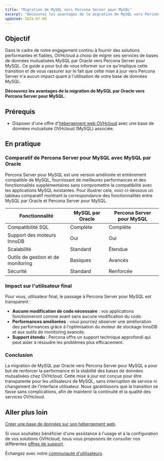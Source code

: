 ```yaml
---
title: "Migration de MySQL vers Percona Server pour MySQL"
excerpt: "Découvrez les avantages de la migration de MySQL vers Percona Server pour MySQL"
updated: 2024-07-09
---
```


## Objectif

Dans le cadre de notre engagement continu à fournir des solutions performantes et fiables, OVHcloud a choisi de migrer ses services de bases de données mutualisées MySQL par Oracle vers Percona Server pour MySQL. 
Ce guide a pour but de vous informer sur ce qu'implique cette transition et de vous rassurer sur le fait que cette mise à jour vers Percona Server n'a aucun impact quant à l'utilisation de votre base de données MySQL.

**Découvrez les avantages de la migration de MySQL par Oracle vers Percona Server pour MySQL.**

## Prérequis

- Disposer d'une offre d'[hébergement web OVHcloud](/links/web/hosting) avec une base de données mutualisée OVHcloud (MySQL) associée.

## En pratique

### Comparatif de Percona Server pour MySQL avec MySQL par Oracle

Percona Server pour MySQL est une version améliorée et entièrement compatible de MySQL, fournissant de meilleures performances et des fonctionnalités supplémentaires sans compromettre la compatibilité avec les applications MySQL existantes. Pour illustrer cela, voici ci-dessous un tableau comparatif montrant la correspondance des fonctionnalités entre MySQL par Oracle et Percona Server pour MySQL.

|Fonctionnalité|MySQL par Oracle|Percona Server pour MySQL|
|---|---|---|
|Compatibilité SQL|Complète|Complète|
|Support des moteurs InnoDB|Oui|Oui|
|Scalabilité|Standard|Étendue|
|Outils de gestion et de monitoring|Basiques|Avancés|
|Sécurité|Standard|Renforcée|

### Impact sur l'utilisateur final

Pour vous, utilisateur final, le passage à Percona Server pour MySQL est transparent :

- **Aucune modification de code nécessaire** : vos applications fonctionneront comme avant sans aucune modification du code.
- **Performances améliorées** : vous pourriez observer une amélioration des performances grâce à l'optimisation du moteur de stockage InnoDB et aux outils de monitoring avancés.
- **Support étendu** : Percona offre un support technique approfondi qui peut aider à résoudre les problèmes plus efficacement.

### Conclusion

La migration de MySQL par Oracle vers Percona Server pour MySQL a pour but de renforcer la performance et la stabilité des bases de données mutualisées chez OVHcloud. Cette mise à jour est conçue pour être transparente pour les utilisateurs de MySQL, sans interruption de service ni changement de l'interface utilisateur. Nous garantissons que la transition se fasse sans complications, afin de maintenir la continuité et la qualité des services OVHcloud.

## Aller plus loin

[Créer une base de données sur son hébergement web](/pages/web_cloud/web_hosting/sql_create_database).

Si vous souhaitez bénéficier d'une assistance à l'usage et à la configuration de vos solutions OVHcloud, nous vous proposons de consulter nos différentes [offres de support](/links/support).

Échangez avec notre [communauté d'utilisateurs](/links/community).